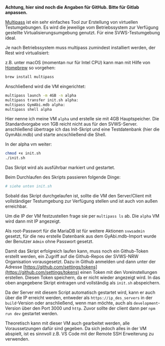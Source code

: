 __Achtung, hier sind noch die Angaben für GitHub. Bitte für Gitlab anpassen.__

[Multipass](https://multipass.run) ist ein sehr einfaches Tool zur Erstellung von virtuellen Testumgebungen. Es wird die jeweilige vom Betriebssystem zur Verfügung gestellte Virtualisierungsumgebung genutzt. Für eine SVWS-Testumgebung ideal.

Je nach Betriebssystem muss multipass zumindest installiert werden, der Rest wird virtualisiert:

z.B. unter macOS (momentan nur für Intel CPU) kann man mit Hilfe von [Homebrew](https://brew.sh) so vorgehen:

```bash
brew install multipass
```

Anschließend wird die VM eingerichtet:

```bash
multipass launch -m 4GB -n alpha
multipass transfer init.sh alpha:
multipass GymAbi.mdb alpha:
multipass shell alpha
```

Hier nenne ich meine VM `alpha` und erstelle sie mit 4GB Hauptspeicher. Die Standardvorgabe von 1GB reicht nicht aus für den SVWS-Server.
anschließend übertrage ich das Init-Skript und eine Testdatenbank (hier die GymAbi.mdb) und starte ancschließend die Shell.

In der alpha vm weiter:

```bash
chmod +x init.sh
./init.sh
```

Das Skript wird als ausführbar markiert und gestartet.

Beim Durchlaufen des Skripts passieren folgende Dinge:

```bash
# siehe unten init.sh

```

Sobald das Skript durchgelaufen ist, sollte die VM den Server/Client mit vollständiger Testumgebung zur Verfügung stellen und ist auch von außen erreichbar.

Um die IP der VM festzustellen frage sie per `multipass ls` ab. Die `alpha` VM wird dann mit IP angezeigt.

Als root-Passwort für die MariaDB ist für weitere Aktionen `svwsadmin` gesetzt, für die neu erstelle Datenbank aus dem GyAbi.mdb-Import wurde der Benutzer `Admin` ohne Passwort gesetzt.

Damit das Skript erfolgreich laufen kann, muss noch ein Github-Token erstellt werden, ein Zugriff auf die Github-Repos der SVWS-NRW Organisation vorausgesetzt. Dazu in Github anmelden und dann unter der Adresse [https://github.com/settings/tokens](https://github.com/settings/tokens) einen Token mit den Voreinstellungen erstellen. Diesen Token speichern, da er nicht wieder angezeigt wird. In das oben angegebene Skript eintragen und vollständig als `init.sh` abspeichern.

Da der Server mit diesem Script automatisch gestartet wird, kann er auch über die IP erreicht werden, entweder als `https://ip_des_servers` in der `build`-Version oder anschließend, wenn man möchte, auch als `development`-Version über den Port 3000 und `http`. Zuvor sollte der client dann per `npm run dev` gestartet werden.

Theoretisch kann mit dieser VM auch gearbeitet werden, alle Voraussetzungen dafür sind gegeben. Da sich jedoch alles in der VM abspielt, ist es sinnvoll z.B. VS Code mit der Remote SSH Erweiterung zu verwenden.
